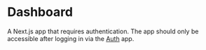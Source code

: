 # Dashboard

A Next.js app that requires authentication. The app should only be accessible after logging in via the [Auth](../auth) app.
